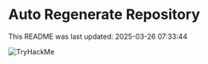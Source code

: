 # Auto Regenerate Repository

This README was last updated: 2025-03-26 07:33:44

 ![TryHackMe](https://tryhackme.com/badge/533634)